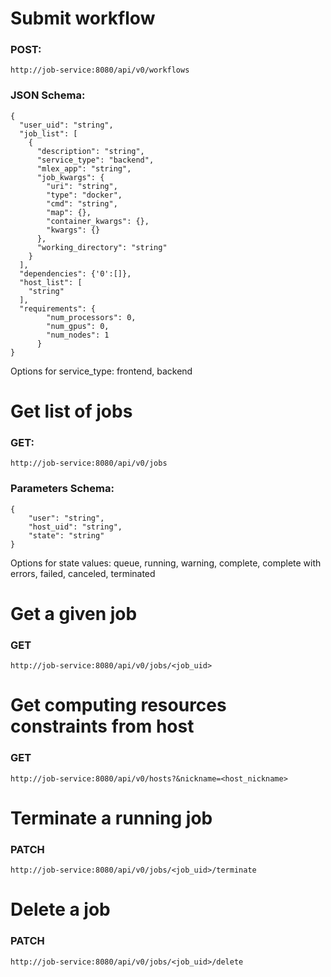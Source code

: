 # Submit workflow

### POST: 

```
http://job-service:8080/api/v0/workflows
```

### JSON Schema:

```
{ 
  "user_uid": "string",
  "job_list": [
    {
      "description": "string",
      "service_type": "backend",
      "mlex_app": "string",
      "job_kwargs": {
        "uri": "string",
        "type": "docker",
        "cmd": "string",
        "map": {},
        "container_kwargs": {},
        "kwargs": {}
      },
      "working_directory": "string"
    }
  ],
  "dependencies": {'0':[]},
  "host_list": [
    "string"
  ],
  "requirements": {
        "num_processors": 0,
        "num_gpus": 0,
        "num_nodes": 1
      }
}
```

Options for service_type: frontend, backend

# Get list of jobs

### GET: 

```
http://job-service:8080/api/v0/jobs
```

### Parameters Schema:

```
{
    "user": "string",
    "host_uid": "string",
    "state": "string"
}
```

Options for state values: queue, running, warning, complete, complete with errors, failed, canceled, terminated

# Get a given job

### GET

```
http://job-service:8080/api/v0/jobs/<job_uid>
```

# Get computing resources constraints from host

### GET

```
http://job-service:8080/api/v0/hosts?&nickname=<host_nickname>
```

# Terminate a running job

### PATCH

```
http://job-service:8080/api/v0/jobs/<job_uid>/terminate
```

# Delete a job

### PATCH

```
http://job-service:8080/api/v0/jobs/<job_uid>/delete
```

